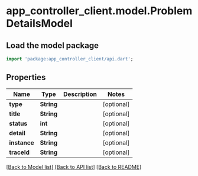 # app_controller_client.model.ProblemDetailsModel

## Load the model package
```dart
import 'package:app_controller_client/api.dart';
```

## Properties
Name | Type | Description | Notes
------------ | ------------- | ------------- | -------------
**type** | **String** |  | [optional] 
**title** | **String** |  | [optional] 
**status** | **int** |  | [optional] 
**detail** | **String** |  | [optional] 
**instance** | **String** |  | [optional] 
**traceId** | **String** |  | [optional] 

[[Back to Model list]](../README.md#documentation-for-models) [[Back to API list]](../README.md#documentation-for-api-endpoints) [[Back to README]](../README.md)


